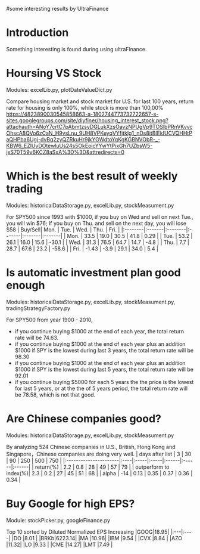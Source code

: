 #some interesting results by UltraFinance

# Introduction #

Something interesting is found during using ultraFinance.


# Hoursing VS Stock #
Modules: excelLib.py, plotDateValueDict.py

Compare housing market and stock market for U.S. for last 100 years, return rate for housing is only 100%, while stock is more than 100,00%
https://4823890030545858663-a-1802744773732722657-s-sites.googlegroups.com/site/diyfiner/housing_interest_stock.png?attachauth=ANoY7crtC7pAbmtzsyDGLukXzsOavzNPUgVp9TOSlbPRnVKvvcOhscA8QVo6zCaN_H9vsLnu_9UH8VPKeyqVYfjtklg1_nDs8itBlEkIUCVQHHtPaQHPba6Ugj-dvBq2zyQZRkuHr9jkYGWdtoYqKgKGBNVObR-_-KBW6_EZlUvDOtewluUs24s5OkEoicYYwYtPixGh7UZbsW5-jxS70T59v6KCZ8aSxA%3D%3D&attredirects=0

# Which is the best result of weekly trading #
Modules: historicalDataStorage.py, excelLib.py, stockMeasument.py

For SPY500 since 1993 with $1000, if you buy on Wed and sell on next Tue., you will win $76; If you buy on Thu. and sell on the next day, you will lose $58
| Buy/Sell| Mon.   | Tue.    | Wed.   | Thu.   | Fri.   |
|:--------|:-------|:--------|:-------|:-------|:-------|
| Mon.    | 33.5   | 19.0    | 30.5   | 41.8   | 0.29   |
| Tue.    | 53.2   | 26.1    | 16.0   | 15.6   | -30.1  |
| Wed.    | 31.3   | 76.5    | 64.7   | 14.7   | -4.8   |
| Thu.    |  7.7   | 28.7    | 67.6   | 23.2   | -58.6  |
| Fri.    | -1.43  | -3.9    | 29.1   | 34.0   | 5.4    |

# Is automatic investment plan good enough #
Modules: historicalDataStorage.py, excelLib.py, stockMeasument.py, tradingStrategyFactory.py

For SPY500 from year 1900 - 2010,
  * if you continue buying $1000 at the end of each year, the total return rate will be 74.63.
  * if you continue buying $1000 at the end of each year plus an addition $1000 if SPY is the lowest during last 3 years, the total return rate will be 98.30
  * if you continue buying $1000 at the end of each year plus an addition $1000 if SPY is the lowest during last 5 years, the total return rate will be 92.01
  * if you continue buying $5000 for each 5 years the the price is the lowest for last 5 years, or at the the of 5 years period, the total return rate will be 78.58, which is not that good.

# Are Chinese companies good? #
Modules: historicalDataStorage.py, excelLib.py, stockMeasument.py

By analyzing 524 Chinese companies in U.S., British, Hong Kong and Singapore，Chinese companies are doing very well.
| days after list       | 3   | 30   | 90   | 250   | 500   | 750   |
|:----------------------|:----|:-----|:-----|:------|:------|:------|
| return(%)             | 2.2 | 0.8  | 28   | 49    | 57    | 79    |
| outperform to index(%)| 2.3 | 0.2  | 27   | 45    | 51    | 68    |
| alpha                 | -14 | 0.13 | 0.35 | 0.37  | 0.36  | 0.34  |

# Buy Google for high EPS? #
Module: stockPicker.py, googleFinance.py

Top 10 sorted by Diluted Normalized EPS Increasing
|GOOG|18.95|
|:---|:----|
|DO  |8.01 |
|BRKb|6223.14|
|MA  |10.96|
|IBM |9.54 |
|CVX |8.84 |
|AZO |11.32|
|LO  |9.33 |
|CME |14.27|
|LMT |7.49 |